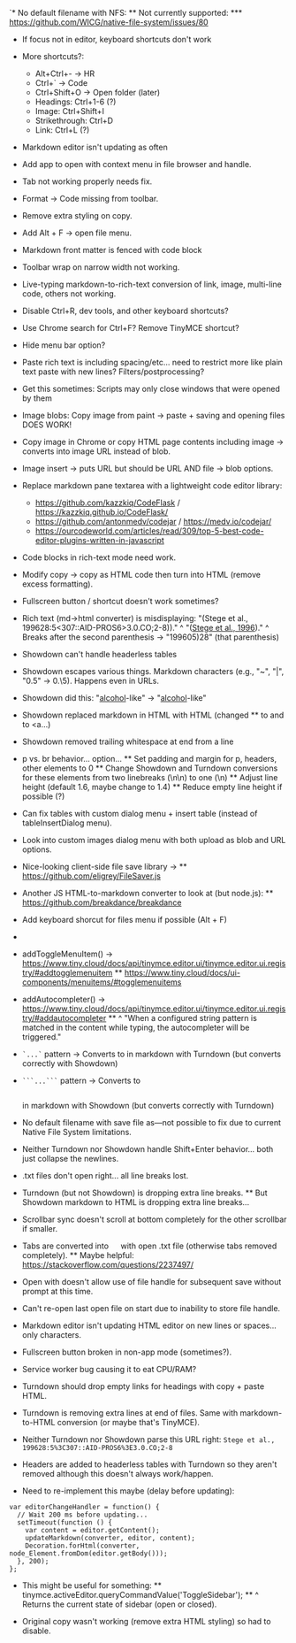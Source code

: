 `* No default filename with NFS:
** Not currently supported:
*** https://github.com/WICG/native-file-system/issues/80


- If focus not in editor, keyboard shortcuts don't work


- More shortcuts?:
	- Alt+Ctrl+- -> HR
	- Ctrl+` -> Code
	- Ctrl+Shift+O -> Open folder (later)
	- Headings: Ctrl+1-6 (?)
	- Image: Ctrl+Shift+I
	- Strikethrough: Ctrl+D
	- Link: Ctrl+L (?)

- Markdown editor isn't updating as often


- Add app to open with context menu in file browser and handle.

- Tab not working properly needs fix.

- Format -> Code missing from toolbar.

- Remove extra styling on copy.

- Add Alt + F -> open file menu.

- Markdown front matter is fenced with code block

- Toolbar wrap on narrow width not working.

- Live-typing markdown-to-rich-text conversion of link, image, multi-line code, others not working.

- Disable Ctrl+R, dev tools, and other keyboard shortcuts?

- Use Chrome search for Ctrl+F? Remove TinyMCE shortcut?

- Hide menu bar option?

- Paste rich text is including spacing/etc... need to restrict more like plain text paste with new lines? Filters/postprocessing?

- Get this sometimes: Scripts may only close windows that were opened by them

- Image blobs: Copy image from paint -> paste + saving and opening files DOES WORK!
- Copy image in Chrome or copy HTML page contents including image -> converts into image URL instead of blob.

- Image insert -> puts URL but should be URL AND file -> blob options.

- Replace markdown pane textarea with a lightweight code editor library:
  - https://github.com/kazzkiq/CodeFlask / https://kazzkiq.github.io/CodeFlask/
  - https://github.com/antonmedv/codejar / https://medv.io/codejar/
  - https://ourcodeworld.com/articles/read/309/top-5-best-code-editor-plugins-written-in-javascript

- Code blocks in rich-text mode need work.

- Modify copy -> copy as HTML code then turn into HTML (remove excess formatting).
- Fullscreen button / shortcut doesn't work sometimes?

- Rich text (md->html converter) is misdisplaying: "(Stege et al., 199628:5<307::AID-PROS6>3.0.CO;2-8))."
	^ "([Stege et al., 1996](https://doi.org/10.1002/(SICI)1097-0045(199605)28:5<307::AID-PROS6>3.0.CO;2-8))."
	^ Breaks after the second parenthesis -> "199605)28" (that parenthesis)


- Showdown can't handle headerless tables

- Showdown escapes various things. Markdown characters (e.g., "~", "|", "0.5" -> 0.\5). Happens even in URLs.
- Showdown did this:
	"[alcohol](https://en.wikipedia.org/wiki/Alcohol_(drug))-like" ->
	"[alcohol](https://en.wikipedia.org/wiki/Alcohol_(drug))\-like"

- Showdown replaced markdown in HTML with HTML (changed ** to <em></em> and []() to <a...)

- Showdown removed trailing whitespace at end from a line



* p vs. br behavior... option...
** Set padding and margin for p, headers, other elements to 0
** Change Showdown and Turndown conversions for these elements from two linebreaks (\n\n) to one (\n)
** Adjust line height (default 1.6, maybe change to 1.4)
** Reduce empty line height if possible (?)



* Can fix tables with custom dialog menu + insert table (instead of tableInsertDialog menu).
* Look into custom images dialog menu with both upload as blob and URL options.


* Nice-looking client-side file save library ->
** https://github.com/eligrey/FileSaver.js


* Another JS HTML-to-markdown converter to look at (but node.js):
** https://github.com/breakdance/breakdance

* Add keyboard shorcut for files menu if possible (Alt + F)
* 

* addToggleMenuItem() -> https://www.tiny.cloud/docs/api/tinymce.editor.ui/tinymce.editor.ui.registry/#addtogglemenuitem
** https://www.tiny.cloud/docs/ui-components/menuitems/#togglemenuitems
* addAutocompleter() -> https://www.tiny.cloud/docs/api/tinymce.editor.ui/tinymce.editor.ui.registry/#addautocompleter
** ^ "When a configured string pattern is matched in the content while typing, the autocompleter will be triggered."

* ``` `...` ``` pattern -> Converts to <span><code></span></code> in markdown with Turndown (but converts correctly with Showdown)
* ` ```...``` ` pattern -> Converts to <pre></pre> in markdown with Showdown (but converts correctly with Turndown)

* No default filename with save file as—not possible to fix due to current Native File System limitations.

* Neither Turndown nor Showdown handle Shift+Enter behavior... both just collapse the newlines.

* .txt files don't open right... all line breaks lost.

* Turndown (but not Showdown) is dropping extra line breaks.
** But Showdown markdown to HTML is dropping extra line breaks...

* Scrollbar sync doesn't scroll at bottom completely for the other scrollbar if smaller.

* Tabs are converted into &emsp; with open .txt file (otherwise tabs removed completely).
** Maybe helpful: https://stackoverflow.com/questions/2237497/

* Open with doesn't allow use of file handle for subsequent save without prompt at this time.
* Can't re-open last open file on start due to inability to store file handle.

* Markdown editor isn't updating HTML editor on new lines or spaces... only characters.

* Fullscreen button broken in non-app mode (sometimes?).

* Service worker bug causing it to eat CPU/RAM?

* Turndown should drop empty links for headings with copy + paste HTML.

* Turndown is removing extra lines at end of files. Same with markdown-to-HTML conversion (or maybe that's TinyMCE).
* Neither Turndown nor Showdown parse this URL right: `Stege et al., 199628:5%3C307::AID-PROS6%3E3.0.CO;2-8`

* Headers are added to headerless tables with Turndown so they aren't removed although this doesn't always work/happen.

* Need to re-implement this maybe (delay before updating):

```
var editorChangeHandler = function() {
  // Wait 200 ms before updating...
  setTimeout(function () {
    var content = editor.getContent();
    updateMarkdown(converter, editor, content);
    Decoration.forHtml(converter, node_Element.fromDom(editor.getBody()));
  }, 200);
};
```
* This might be useful for something:
** tinymce.activeEditor.queryCommandValue('ToggleSidebar');
** ^ Returns the current state of sidebar (open or closed).

* Original copy wasn't working (remove extra HTML styling) so had to disable.

